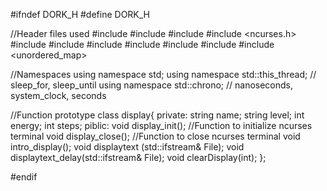 #ifndef DORK_H
#define DORK_H

//Header files used
#include <iostream>
#include <cstring>
#include <fstream>
#include <ncurses.h>
#include <string>
#include <chrono>
#include <thread>
#include <vector>
#include <cstdlib>
#include <random>
#include <unordered_map>

//Namespaces
using namespace std;
using namespace std::this_thread; // sleep_for, sleep_until
using namespace std::chrono; // nanoseconds, system_clock, seconds


//Function prototype
class display{
  private:
    string name;
    string level;
    int energy;
    int steps;
  piblic:
    void display_init(); //Function to initialize ncurses terminal
    void display_close(); //Function to close ncurses terminal
    void intro_display();
    void displaytext (std::ifstream& File); 
    void displaytext_delay(std::ifstream& File);
    void clearDisplay(int);
};

#endif
